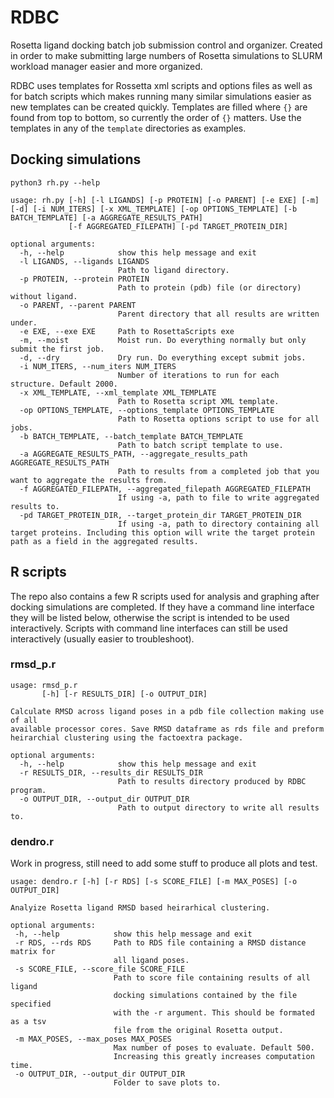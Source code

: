 # RDBC
Rosetta ligand docking batch job submission control and organizer. Created in order to make submitting large numbers of 
Rosetta simulations to SLURM workload manager easier and more organized.

RDBC uses templates for Rossetta xml scripts and options files as well as for batch scripts which makes running many similar 
simulations easier as new templates can be created quickly. Templates are filled where `{}` are found from top to 
bottom, so currently the order of `{}` matters. Use the templates in any of the `template` directories as examples.

## Docking simulations

`python3 rh.py --help`

```
usage: rh.py [-h] [-l LIGANDS] [-p PROTEIN] [-o PARENT] [-e EXE] [-m] [-d] [-i NUM_ITERS] [-x XML_TEMPLATE] [-op OPTIONS_TEMPLATE] [-b BATCH_TEMPLATE] [-a AGGREGATE_RESULTS_PATH]
             [-f AGGREGATED_FILEPATH] [-pd TARGET_PROTEIN_DIR]

optional arguments:
  -h, --help            show this help message and exit
  -l LIGANDS, --ligands LIGANDS
                        Path to ligand directory.
  -p PROTEIN, --protein PROTEIN
                        Path to protein (pdb) file (or directory) without ligand.
  -o PARENT, --parent PARENT
                        Parent directory that all results are written under.
  -e EXE, --exe EXE     Path to RosettaScripts exe
  -m, --moist           Moist run. Do everything normally but only submit the first job.
  -d, --dry             Dry run. Do everything except submit jobs.
  -i NUM_ITERS, --num_iters NUM_ITERS
                        Number of iterations to run for each structure. Default 2000.
  -x XML_TEMPLATE, --xml_template XML_TEMPLATE
                        Path to Rosetta script XML template.
  -op OPTIONS_TEMPLATE, --options_template OPTIONS_TEMPLATE
                        Path to Rosetta options script to use for all jobs.
  -b BATCH_TEMPLATE, --batch_template BATCH_TEMPLATE
                        Path to batch script template to use.
  -a AGGREGATE_RESULTS_PATH, --aggregate_results_path AGGREGATE_RESULTS_PATH
                        Path to results from a completed job that you want to aggregate the results from.
  -f AGGREGATED_FILEPATH, --aggregated_filepath AGGREGATED_FILEPATH
                        If using -a, path to file to write aggregated results to.
  -pd TARGET_PROTEIN_DIR, --target_protein_dir TARGET_PROTEIN_DIR
                        If using -a, path to directory containing all target proteins. Including this option will write the target protein path as a field in the aggregated results.
```

## R scripts

The repo also contains a few R scripts used for analysis and graphing after docking simulations are completed.
If they have a command line interface they will be listed below, otherwise the script is intended to be
used interactively. Scripts with command line interfaces can still be used interactively (usually easier to
troubleshoot).

### rmsd_p.r

```
usage: rmsd_p.r
       [-h] [-r RESULTS_DIR] [-o OUTPUT_DIR]

Calculate RMSD across ligand poses in a pdb file collection making use of all
available processor cores. Save RMSD dataframe as rds file and preform
heirarchial clustering using the factoextra package.

optional arguments:
  -h, --help            show this help message and exit
  -r RESULTS_DIR, --results_dir RESULTS_DIR
                        Path to results directory produced by RDBC program.
  -o OUTPUT_DIR, --output_dir OUTPUT_DIR
                        Path to output directory to write all results to.
 ```
 
 ### dendro.r 
 
 Work in progress, still need to add some stuff to produce all plots and test.
 
 ```
 usage: dendro.r [-h] [-r RDS] [-s SCORE_FILE] [-m MAX_POSES] [-o OUTPUT_DIR]

Analyize Rosetta ligand RMSD based heirarhical clustering.

optional arguments:
  -h, --help            show this help message and exit
  -r RDS, --rds RDS     Path to RDS file containing a RMSD distance matrix for
                        all ligand poses.
  -s SCORE_FILE, --score_file SCORE_FILE
                        Path to score file containing results of all ligand
                        docking simulations contained by the file specified
                        with the -r argument. This should be formated as a tsv
                        file from the original Rosetta output.
  -m MAX_POSES, --max_poses MAX_POSES
                        Max number of poses to evaluate. Default 500.
                        Increasing this greatly increases computation time.
  -o OUTPUT_DIR, --output_dir OUTPUT_DIR
                        Folder to save plots to.
  ```
  
 
 

